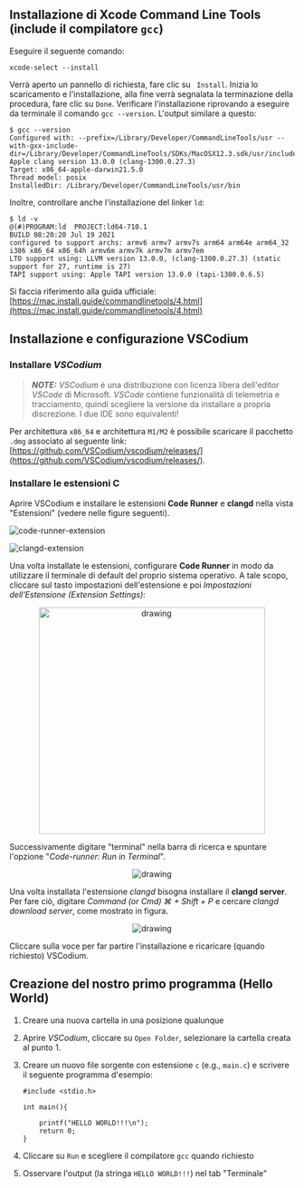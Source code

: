 ## Installazione di Xcode Command Line Tools (include il compilatore ``gcc``)

Eseguire il seguente comando:

```xcode-select --install```

Verrà aperto un pannello di richiesta, fare clic su `` Install``. Inizia lo scaricamento e l'installazione, alla fine verrà segnalata la terminazione della procedura, fare clic su ``Done``. Verificare l'installazione riprovando a eseguire da terminale il comando 
``gcc --version``. L'output similare a questo:

```
$ gcc --version                                 
Configured with: --prefix=/Library/Developer/CommandLineTools/usr --with-gxx-include-dir=/Library/Developer/CommandLineTools/SDKs/MacOSX12.3.sdk/usr/include/c++/4.2.1
Apple clang version 13.0.0 (clang-1300.0.27.3)
Target: x86_64-apple-darwin21.5.0
Thread model: posix
InstalledDir: /Library/Developer/CommandLineTools/usr/bin
```

Inoltre, controllare anche l'installazione del linker ``ld``:

```
$ ld -v                                                                                                                                                     
@(#)PROGRAM:ld  PROJECT:ld64-710.1
BUILD 08:20:20 Jul 19 2021
configured to support archs: armv6 armv7 armv7s arm64 arm64e arm64_32 i386 x86_64 x86_64h armv6m armv7k armv7m armv7em
LTO support using: LLVM version 13.0.0, (clang-1300.0.27.3) (static support for 27, runtime is 27)
TAPI support using: Apple TAPI version 13.0.0 (tapi-1300.0.6.5)
```


Si faccia riferimento alla guida ufficiale: [https://mac.install.guide/commandlinetools/4.html](https://mac.install.guide/commandlinetools/4.html)


## Installazione e configurazione VSCodium 

### Installare *VSCodium*

> **_NOTE:_**  *VSCodium* è una distribuzione con licenza libera dell'editor *VSCode* di Microsoft. *VSCode* contiene funzionalità di telemetria e tracciamento, quindi scegliere la versione da installare a propria discrezione. I due IDE sono equivalenti!


Per architettura ``x86_64`` e architettura ``M1/M2`` è possibile scaricare il pacchetto ``.dmg`` associato al seguente link: [https://github.com/VSCodium/vscodium/releases/](https://github.com/VSCodium/vscodium/releases/).


### Installare le estensioni C 

Aprire VSCodium e installare le estensioni **Code Runner** e **clangd** nella vista "Estensioni" (vedere nelle figure seguenti).

![code-runner-extension](code-runner-extension.jpg)

![clangd-extension](clangd-extension.jpg)

Una volta installate le estensioni, configurare **Code Runner** in modo da utilizzare il terminale di default del proprio sistema operativo. A tale scopo, cliccare sul tasto impostazioni dell'estensione e poi *Impostazioni dell'Estensione (Extension Settings)*:

<p align="center">

<img src="code-runner-extension_terminal_1.jpg" alt="drawing" width="400"/>

</p>

Successivamente digitare "terminal" nella barra di ricerca e spuntare l'opzione "*Code-runner: Run in Terminal*".

<p align="center">

<img src="code-runner-extension_terminal_2.jpg" alt="drawing"/>

</p>

Una volta installata l'estensione *clangd* bisogna installare il **clangd server**. Per fare ciò, digitare *Command (or Cmd) ⌘ + Shift + P* e cercare *clangd download server*, come mostrato in figura.

<p align="center">

<img src="clangd-extension_2.jpg" alt="drawing"/>

</p>


Cliccare sulla voce per far partire l'installazione e ricaricare (quando richiesto) VSCodium. 


## Creazione del nostro primo programma (Hello World)

1. Creare una nuova cartella in una posizione qualunque
2. Aprire *VSCodium*, cliccare su ``Open Folder``, selezionare la cartella creata al punto 1.
3. Creare un nuovo file sorgente con estensione ``c`` (e.g., ``main.c``) e scrivere il seguente programma d'esempio:

	```[c]
	#include <stdio.h>
	
	int main(){
	
		printf("HELLO WORLD!!!\n");
		return 0;
	}
	```

4. Cliccare su ``Run`` e scegliere il compilatore ``gcc`` quando richiesto
5. Osservare l'output (la stringa ``HELLO WORLD!!!``) nel tab "Terminale"


